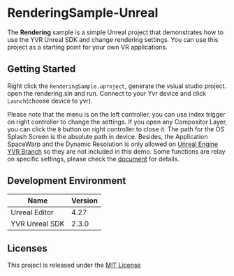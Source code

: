 # RenderingSample-Unreal

The **Rendering** sample is a simple Unreal project that demonstrates how to use the YVR Unreal SDK and change rendering settings. You can use this project as a starting point for your own VR applications.

## Getting Started
Right click the `RenderingSample.uproject`, generate the vsiual studio project. open the rendering.sln and run. Connect to your Yvr device and click `Launch`(choose device to yvr).

Please note that the menu is on the left controller, you can use index trigger on right controller to change the settings. If you open any Compositor Layer, you can click the `B` button on right controller to close it. The path for the OS Splash Screen is the absolute path in device. Besides, the Application SpaceWarp and the Dynamic Resolution is only allowed on [Unreal Engine YVR Branch](https://github.com/YVRDevelopers/UnrealEngine) so they are not included in this demo. Some functions are relay on specific settings, please check the [document](https://developer.pfdm.cn/yvrdoc/unreal/manual/ApplicationSpaceWarp.html) for details.

## Development Environment
| **Name** | **Version** |
| ----  |  ----      |
| Unreal Editor | 4.27 |
| YVR Unreal SDK | 2.3.0 |

## Licenses
This project is released under the [MIT License](https://github.com/YVRDeveloper/GetStarted-Unreal/blob/main/LICENSE)